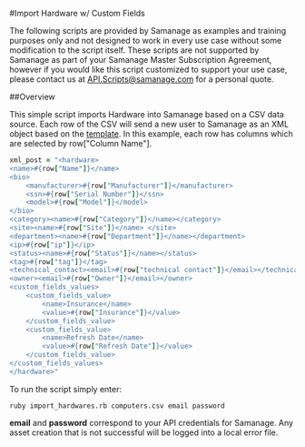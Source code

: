 #Import Hardware w/ Custom Fields

The following scripts are provided by Samanage as examples and training purposes only and not designed to work in every use case without some modification to the script itself. These scripts are not supported by Samanage as part of your Samanage Master Subscription Agreement, however if you would like this script customized to support your use case, please contact us at API.Scripts@samanage.com for a personal quote.

##Overview

This simple script imports Hardware into Samanage based on a CSV data source.
Each row of the CSV will send a new user to Samanage as an XML object based on the [template](https://www.samanage.com/api/computers.html).
In this example, each row has columns which are selected by row["Column Name"].

```ruby
xml_post = "<hardware>
<name>#{row["Name"]}</name>
<bio>
	<manufacturer>#{row["Manufacturer"]}</manufacturer>
	<ssn>#{row["Serial Number"]}</ssn>
	<model>#{row["Model"]}</model>
</bio>
<category><name>#{row["Category"]}</name></category>
<site><name>#{row["Site"]}</name> </site>
<department><name>#{row["Department"]}</name></department>
<ip>#{row["ip"]}</ip>
<status><name>#{row["Status"]}</name></status>
<tag>#{row["tag"]}</tag>
<technical_contact><email>#{row["technical contact"]}</email></technical_contact>
<owner><email>#{row["Owner"]}</email></owner>
<custom_fields_values>
	<custom_fields_value>
		<name>Insurance</name>
		<value>#{row["Insurance"]}</value>
	</custom_fields_value>
	<custom_fields_value>
		<name>Refresh Date</name>
		<value>#{row["Refresh Date"]}</value>
	</custom_fields_value>
</custom_fields_values>
</hardware>"
```

To run the script simply enter:

`ruby import_hardwares.rb computers.csv email password`

**email** and **password** correspond to your API credentials for Samanage.
Any asset creation that is not successful will be logged into a local error file. 
